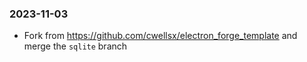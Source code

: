 ### 2023-11-03

- Fork from https://github.com/cwellsx/electron_forge_template and merge the `sqlite` branch
